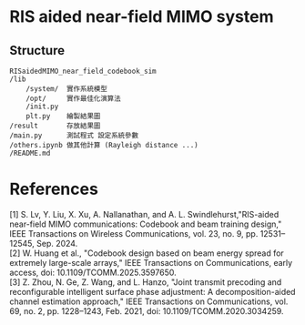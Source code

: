 # RIS aided near-field MIMO system
## Structure
```
RISaidedMIMO_near_field_codebook_sim
/lib     
    /system/  實作系統模型
    /opt/     實作最佳化演算法
    /init.py
    plt.py    繪製結果圖
/result       存放結果圖
/main.py      測試程式 設定系統參數
/others.ipynb 做其他計算 (Rayleigh distance ...)
/README.md
```
# References
[1]  S. Lv, Y. Liu, X. Xu, A. Nallanathan, and A. L. Swindlehurst,"RIS-aided near-field MIMO communications: Codebook and beam training design," IEEE Transactions on Wireless Communications, vol. 23, no. 9, pp. 12531–12545, Sep. 2024.  
[2] W. Huang et al., "Codebook design based on beam energy spread for extremely large-scale arrays," IEEE Transactions on Communications, early access, doi: 10.1109/TCOMM.2025.3597650.  
[3] Z. Zhou, N. Ge, Z. Wang, and L. Hanzo,
"Joint transmit precoding and reconfigurable intelligent surface phase adjustment: A decomposition-aided channel estimation approach,"
IEEE Transactions on Communications, vol. 69, no. 2, pp. 1228–1243, Feb. 2021, doi: 10.1109/TCOMM.2020.3034259.  